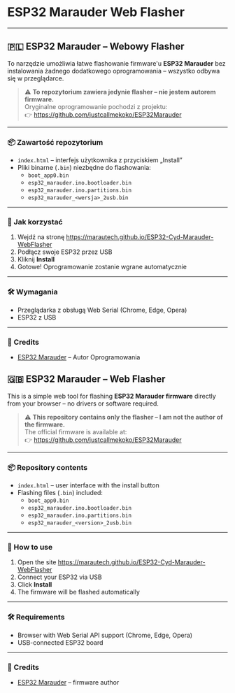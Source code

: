 # ESP32 Marauder Web Flasher

---

## 🇵🇱 ESP32 Marauder – Webowy Flasher

To narzędzie umożliwia łatwe flashowanie firmware'u **ESP32 Marauder** bez instalowania żadnego dodatkowego oprogramowania – wszystko odbywa się w przeglądarce.

> ⚠️ **To repozytorium zawiera jedynie flasher – nie jestem autorem firmware.**  
> Oryginalne oprogramowanie pochodzi z projektu:  
> 👉 https://github.com/justcallmekoko/ESP32Marauder

---

### 📦 Zawartość repozytorium

- `index.html` – interfejs użytkownika z przyciskiem „Install”
- Pliki binarne (`.bin`) niezbędne do flashowania:
  - `boot_app0.bin`
  - `esp32_marauder.ino.bootloader.bin`
  - `esp32_marauder.ino.partitions.bin`
  - `esp32_marauder_<wersja>_2usb.bin`

---

### 🚀 Jak korzystać

1. Wejdź na stronę 
   https://marautech.github.io/ESP32-Cyd-Marauder-WebFlasher
2. Podłącz swoje ESP32 przez USB
3. Kliknij **Install**
4. Gotowe! Oprogramowanie zostanie wgrane automatycznie

---

### 🛠 Wymagania

- Przeglądarka z obsługą Web Serial (Chrome, Edge, Opera)
- ESP32 z USB

---
### 🙏 Credits

- [ESP32 Marauder](https://github.com/justcallmekoko/ESP32Marauder) – Autor Oprogramowania


## 🇬🇧 ESP32 Marauder – Web Flasher

This is a simple web tool for flashing **ESP32 Marauder firmware** directly from your browser – no drivers or software required.

> ⚠️ **This repository contains only the flasher – I am not the author of the firmware.**  
> The official firmware is available at:  
> 👉 https://github.com/justcallmekoko/ESP32Marauder

---

### 📦 Repository contents

- `index.html` – user interface with the install button
- Flashing files (`.bin`) included:
  - `boot_app0.bin`
  - `esp32_marauder.ino.bootloader.bin`
  - `esp32_marauder.ino.partitions.bin`
  - `esp32_marauder_<version>_2usb.bin`

---

### 🚀 How to use

1. Open the site
      https://marautech.github.io/ESP32-Cyd-Marauder-WebFlasher
2. Connect your ESP32 via USB
3. Click **Install**
4. The firmware will be flashed automatically

---

### 🛠 Requirements

- Browser with Web Serial API support (Chrome, Edge, Opera)
- USB-connected ESP32 board

---

### 🙏 Credits

- [ESP32 Marauder](https://github.com/justcallmekoko/ESP32Marauder) – firmware author
